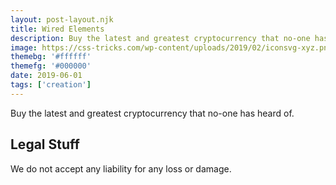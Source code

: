 ```yaml
---
layout: post-layout.njk
title: Wired Elements
description: Buy the latest and greatest cryptocurrency that no-one has heard of.
image: https://css-tricks.com/wp-content/uploads/2019/02/iconsvg-xyz.png
themebg: '#ffffff'
themefg: '#000000'
date: 2019-06-01
tags: ['creation']
---
```

<!-- Excerpt Start -->
Buy the latest and greatest cryptocurrency that no-one has heard of.
<!-- Excerpt End -->
 
## Legal Stuff
We do not accept any liability for any loss or damage.